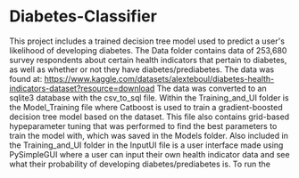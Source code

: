 # Diabetes-Classifier

This project includes a trained decision tree model used to predict a user's likelihood of developing diabetes.
The Data folder contains data of 253,680 survey respondents about certain health indicators that pertain to diabetes, as well as whether or not they have diabetes/prediabetes. The data was found at: https://www.kaggle.com/datasets/alexteboul/diabetes-health-indicators-dataset?resource=download
The data was converted to an sqlite3 database with the csv_to_sql file. Within the Training_and_UI folder is the Model_Training file where Catboost is used to train a gradient-boosted decision tree model based on the dataset. This file also contains grid-based hypeparameter tuning that was performed to find the best parameters to train the model with, which was saved in the Models folder.
Also included in the Training_and_UI folder in the InputUI file is a user interface made using PySimpleGUI where a user can input their own health indicator data and see what their probability of developing diabetes/prediabetes is.
To run the 
